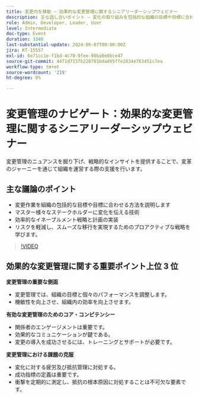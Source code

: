 ```yaml
---
title: 変更内を移動 – 効果的な変更管理に関するシニアリーダーシップウェビナー
description: 主な話し合いポイント – 変化の取り組みを包括的な組織の目標や目標に合わせる方法を学びます。マスター様々な関係者に変化を伝える技術を学びます。効率的なイネーブルメント戦略と計画を実装します。リスクを軽減し、スムーズな移行を確実にするためのプロアクティブな戦略を学びます。
role: Admin, Developer, Leader, User
level: Intermediate
doc-type: Event
duration: 3340
last-substantial-update: 2024-06-07T00:00:00Z
jira: KT-15557
exl-id: 6e71cc1e-f1bd-4c78-9fee-90ba0e0bce47
source-git-commit: 4471d715fb226701bdad95ffe2834e763451c7ea
workflow-type: tm+mt
source-wordcount: '219'
ht-degree: 0%

---
```


# 変更管理のナビゲート：効果的な変更管理に関するシニアリーダーシップウェビナー

変更管理のニュアンスを掘り下げ、戦略的なインサイトを提供することで、変革のジャーニーを通じて組織を運営する際の支援を行います。

## 主な議論のポイント

* 変更作業を組織の包括的な目標や目標に合わせる方法を説明します
* マスター様々なステークホルダーに変化を伝える技術
* 効率的なイネーブルメント戦略と計画の実装
* リスクを軽減し、スムーズな移行を実現するためのプロアクティブな戦略を学びます。

>[!VIDEO](https://video.tv.adobe.com/v/3429286/?learn=on)

## 効果的な変更管理に関する重要ポイント上位 3 位

**変更管理の重要な側面**

* 変更管理では、組織の目標と個々のパフォーマンスを調整します。
* 機敏性を向上させ、組織内の効率を向上させます。

**有効な変更管理のためのコア・コンピテンシー**

* 関係者のエンゲージメントは重要です。
* 効果的なコミュニケーションが鍵である。
* 変更の導入を成功させるには、トレーニングとサポートが必要です。

**変更管理における課題の克服**

* 変化に対する疲労及び抵抗管理に対処する。
* 成功指標の定義は重要です。
* 衝撃を定期的に測定し、抵抗の根本原因に対処することは不可欠な要素です。
